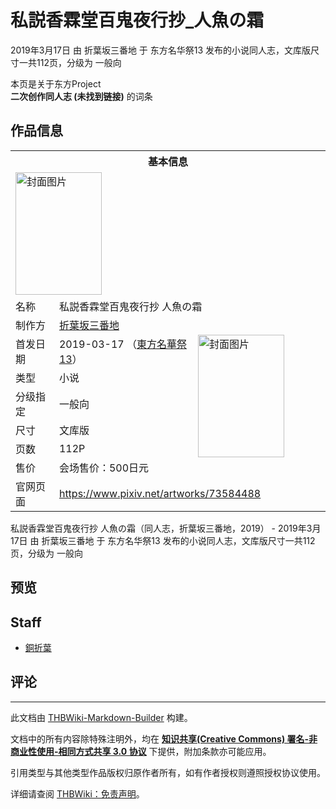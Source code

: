 # 私説香霖堂百鬼夜行抄_人魚の霜

<!-- source html: G:\repos\THBWiki-Markdown-Builder\THBWikiMarkdown\Temp\main\4\47\ns0%3A%E7%A7%81%E8%AA%AC%E9%A6%99%E9%9C%96%E5%A0%82%E7%99%BE%E9%AC%BC%E5%A4%9C%E8%A1%8C%E6%8A%84_%E4%BA%BA%E9%AD%9A%E3%81%AE%E9%9C%9C.html -->

2019年3月17日 由 折葉坂三番地 于 东方名华祭13 发布的小说同人志，文库版尺寸一共112页，分级为 一般向

本页是关于东方Project  
 **二次创作同人志 (未找到链接)** 的词条

## 作品信息

<table><tbody><tr><th colspan="3">基本信息</th></tr><tr><td class="cover-artwork-mobile" colspan="2"><a href="./文件-私説香霖堂百鬼夜行抄_人魚の霜封面.png.md" class="image" title="封面图片"><img alt="封面图片" src="https://upload.thwiki.cc/thumb/7/7b/%E7%A7%81%E8%AA%AC%E9%A6%99%E9%9C%96%E5%A0%82%E7%99%BE%E9%AC%BC%E5%A4%9C%E8%A1%8C%E6%8A%84_%E4%BA%BA%E9%AD%9A%E3%81%AE%E9%9C%9C%E5%B0%81%E9%9D%A2.png/138px-%E7%A7%81%E8%AA%AC%E9%A6%99%E9%9C%96%E5%A0%82%E7%99%BE%E9%AC%BC%E5%A4%9C%E8%A1%8C%E6%8A%84_%E4%BA%BA%E9%AD%9A%E3%81%AE%E9%9C%9C%E5%B0%81%E9%9D%A2.png" decoding="async" loading="lazy" width="138" height="196" srcset="https://upload.thwiki.cc/thumb/7/7b/%E7%A7%81%E8%AA%AC%E9%A6%99%E9%9C%96%E5%A0%82%E7%99%BE%E9%AC%BC%E5%A4%9C%E8%A1%8C%E6%8A%84_%E4%BA%BA%E9%AD%9A%E3%81%AE%E9%9C%9C%E5%B0%81%E9%9D%A2.png/208px-%E7%A7%81%E8%AA%AC%E9%A6%99%E9%9C%96%E5%A0%82%E7%99%BE%E9%AC%BC%E5%A4%9C%E8%A1%8C%E6%8A%84_%E4%BA%BA%E9%AD%9A%E3%81%AE%E9%9C%9C%E5%B0%81%E9%9D%A2.png 1.5x, https://upload.thwiki.cc/thumb/7/7b/%E7%A7%81%E8%AA%AC%E9%A6%99%E9%9C%96%E5%A0%82%E7%99%BE%E9%AC%BC%E5%A4%9C%E8%A1%8C%E6%8A%84_%E4%BA%BA%E9%AD%9A%E3%81%AE%E9%9C%9C%E5%B0%81%E9%9D%A2.png/277px-%E7%A7%81%E8%AA%AC%E9%A6%99%E9%9C%96%E5%A0%82%E7%99%BE%E9%AC%BC%E5%A4%9C%E8%A1%8C%E6%8A%84_%E4%BA%BA%E9%AD%9A%E3%81%AE%E9%9C%9C%E5%B0%81%E9%9D%A2.png 2x" data-file-width="580" data-file-height="820"></a></td>
</tr><tr><td class="label">名称</td><td colspan="2"> 私説香霖堂百鬼夜行抄 人魚の霜 </td></tr><tr><td class="label">制作方</td><td><a href="./折葉坂三番地.md" title="折葉坂三番地">折葉坂三番地</a></td><td class="cover-artwork" rowspan="7" style="min-width:196px;"><a href="./文件-私説香霖堂百鬼夜行抄_人魚の霜封面.png.md" class="image" title="封面图片"><img alt="封面图片" src="https://upload.thwiki.cc/thumb/7/7b/%E7%A7%81%E8%AA%AC%E9%A6%99%E9%9C%96%E5%A0%82%E7%99%BE%E9%AC%BC%E5%A4%9C%E8%A1%8C%E6%8A%84_%E4%BA%BA%E9%AD%9A%E3%81%AE%E9%9C%9C%E5%B0%81%E9%9D%A2.png/138px-%E7%A7%81%E8%AA%AC%E9%A6%99%E9%9C%96%E5%A0%82%E7%99%BE%E9%AC%BC%E5%A4%9C%E8%A1%8C%E6%8A%84_%E4%BA%BA%E9%AD%9A%E3%81%AE%E9%9C%9C%E5%B0%81%E9%9D%A2.png" decoding="async" loading="lazy" width="138" height="196" srcset="https://upload.thwiki.cc/thumb/7/7b/%E7%A7%81%E8%AA%AC%E9%A6%99%E9%9C%96%E5%A0%82%E7%99%BE%E9%AC%BC%E5%A4%9C%E8%A1%8C%E6%8A%84_%E4%BA%BA%E9%AD%9A%E3%81%AE%E9%9C%9C%E5%B0%81%E9%9D%A2.png/208px-%E7%A7%81%E8%AA%AC%E9%A6%99%E9%9C%96%E5%A0%82%E7%99%BE%E9%AC%BC%E5%A4%9C%E8%A1%8C%E6%8A%84_%E4%BA%BA%E9%AD%9A%E3%81%AE%E9%9C%9C%E5%B0%81%E9%9D%A2.png 1.5x, https://upload.thwiki.cc/thumb/7/7b/%E7%A7%81%E8%AA%AC%E9%A6%99%E9%9C%96%E5%A0%82%E7%99%BE%E9%AC%BC%E5%A4%9C%E8%A1%8C%E6%8A%84_%E4%BA%BA%E9%AD%9A%E3%81%AE%E9%9C%9C%E5%B0%81%E9%9D%A2.png/277px-%E7%A7%81%E8%AA%AC%E9%A6%99%E9%9C%96%E5%A0%82%E7%99%BE%E9%AC%BC%E5%A4%9C%E8%A1%8C%E6%8A%84_%E4%BA%BA%E9%AD%9A%E3%81%AE%E9%9C%9C%E5%B0%81%E9%9D%A2.png 2x" data-file-width="580" data-file-height="820"></a></td>
</tr><tr><td class="label">首发日期</td><td>2019-03-17&#160;（<a href="/展会作品列表?e=%E4%B8%9C%E6%96%B9%E5%90%8D%E5%8D%8E%E7%A5%AD%2313">東方名華祭13</a>）</td></tr><tr><td class="label">类型</td><td>小说</td></tr><tr><td class="label">分级指定</td><td>一般向</td></tr><tr><td class="label">尺寸</td><td>文库版</td></tr><tr><td class="label">页数</td><td>112P</td></tr><tr><td class="label">售价</td><td>会场售价：500日元</td></tr>
<tr><td class="label">官网页面</td><td colspan="2"><a rel="nofollow" class="external free" href="https://www.pixiv.net/artworks/73584488">https://www.pixiv.net/artworks/73584488</a></td></tr></tbody></table>

私説香霖堂百鬼夜行抄 人魚の霜（同人志，折葉坂三番地，2019） - 2019年3月17日 由 折葉坂三番地 于 东方名华祭13 发布的小说同人志，文库版尺寸一共112页，分级为 一般向

## 预览

## Staff
- [銅折葉](./銅折葉.md)


## 评论




---

此文档由 [THBWiki-Markdown-Builder](https://github.com/Delsin-Yu/THBWiki-Markdown-Builder) 构建。

文档中的所有内容除特殊注明外，均在 [**知识共享(Creative Commons) 署名-非商业性使用-相同方式共享 3.0 协议**](https://creativecommons.org/licenses/by-sa/3.0/deed.zh-hans) 下提供，附加条款亦可能应用。

引用类型与其他类型作品版权归原作者所有，如有作者授权则遵照授权协议使用。

详细请查阅 [THBWiki：免责声明](https://thbwiki.cc/THBWiki:%E5%85%8D%E8%B4%A3%E5%A3%B0%E6%98%8E)。

